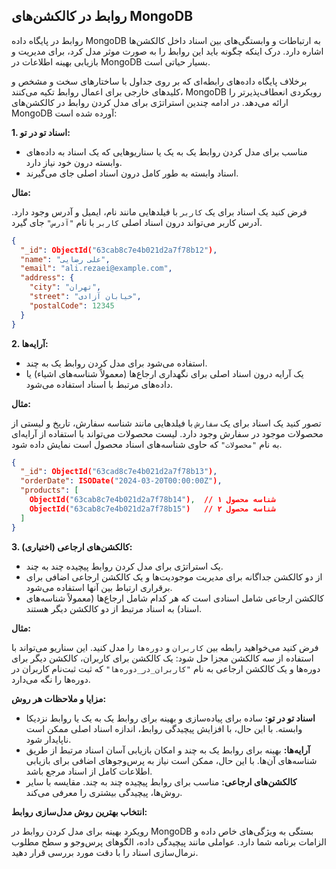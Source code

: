 ## روابط در کالکشن‌های MongoDB

روابط در پایگاه داده MongoDB به ارتباطات و وابستگی‌های بین اسناد داخل کالکشن‌ها اشاره دارد. درک اینکه چگونه باید این
روابط را به صورت موثر مدل کرد، برای مدیریت و بازیابی بهینه اطلاعات در MongoDB بسیار حیاتی است.

برخلاف پایگاه داده‌های رابطه‌ای که بر روی جداول با ساختارهای سخت و مشخص و کلیدهای خارجی برای اعمال روابط تکیه می‌کنند،
MongoDB رویکردی انعطاف‌پذیرتر را ارائه می‌دهد. در ادامه چندین استراتژی برای مدل کردن روابط در کالکشن‌های MongoDB آورده
شده است:

**1. اسناد تو در تو:**

- مناسب برای مدل کردن روابط یک به یک یا سناریوهایی که یک اسناد به داده‌های وابسته درون خود نیاز دارد.
- اسناد وابسته به طور کامل درون اسناد اصلی جای می‌گیرند.

**مثال:**

فرض کنید یک اسناد برای یک `کاربر` با فیلدهایی مانند نام، ایمیل و آدرس وجود دارد. آدرس کاربر می‌تواند درون اسناد
اصلی `کاربر` با نام `"آدرس"` جای گیرد.

```json
{
  "_id": ObjectId("63cab8c7e4b021d2a7f78b12"),
  "name": "علی رضایی",
  "email": "ali.rezaei@example.com",
  "address": {
    "city": "تهران",
    "street": "خیابان آزادی",
    "postalCode": 12345
  }
}
```

**2. آرایه‌ها:**

- استفاده می‌شود برای مدل کردن روابط یک به چند.
- یک آرایه درون اسناد اصلی برای نگهداری ارجاع‌ها (معمولاً شناسه‌های اشیاء) یا داده‌های مرتبط با اسناد استفاده می‌شود.

**مثال:**

تصور کنید یک اسناد برای یک `سفارش` با فیلدهایی مانند شناسه سفارش، تاریخ و لیستی از محصولات موجود در سفارش وجود دارد.
لیست محصولات می‌تواند با استفاده از آرایه‌ای به نام `"محصولات"` که حاوی شناسه‌های اسناد محصول است نمایش داده شود.

```json
{
  "_id": ObjectId("63cad8c7e4b021d2a7f78b13"),
  "orderDate": ISODate("2024-03-20T00:00:00Z"),
  "products": [
    ObjectId("63cab8c7e4b021d2a7f78b14"),  // شناسه محصول ۱
    ObjectId("63cab8c7e4b021d2a7f78b15")   // شناسه محصول ۲
  ]
}
```

**3. کالکشن‌های ارجاعی (اختیاری):**

- یک استراتژی برای مدل کردن روابط پیچیده چند به چند.
- از دو کالکشن جداگانه برای مدیریت موجودیت‌ها و یک کالکشن ارجاعی اضافی برای برقراری ارتباط بین آنها استفاده می‌شود.
- کالکشن ارجاعی شامل اسنادی است که هر کدام شامل ارجاع‌ها (معمولاً شناسه‌های اسناد) به اسناد مرتبط از دو کالکشن دیگر
  هستند.

**مثال:**

فرض کنید می‌خواهید رابطه بین `کاربران` و `دوره‌ها` را مدل کنید. این سناریو می‌تواند با استفاده از سه کالکشن مجزا حل شود:
یک کالکشن برای کاربران، کالکشن دیگر برای دوره‌ها و یک کالکشن ارجاعی به نام `"کاربران_در_دوره‌ها"` که ثبت ثبت‌نام کاربران
در دوره‌ها را نگه می‌دارد.

**مزایا و ملاحظات هر روش:**

- **اسناد تو در تو:** ساده برای پیاده‌سازی و بهینه برای روابط یک به یک یا روابط نزدیکا وابسته. با این حال، با افزایش
  پیچیدگی روابط، اندازه اسناد اصلی ممکن است ناپایدار شود.
- **آرایه‌ها:** بهینه برای روابط یک به چند و امکان بازیابی آسان اسناد مرتبط از طریق شناسه‌های آن‌ها. با این حال، ممکن
  است نیاز به پرس‌وجوهای اضافی برای بازیابی اطلاعات کامل از اسناد مرجع باشد.
- **کالکشن‌های ارجاعی:** مناسب برای روابط پیچیده چند به چند. مقایسه با سایر روش‌ها، پیچیدگی بیشتری را معرفی می‌کند.

**انتخاب بهترین روش مدل‌سازی روابط:**

رویکرد بهینه برای مدل کردن روابط در MongoDB بستگی به ویژگی‌های خاص داده و الزامات برنامه شما دارد. عواملی مانند پیچیدگی
داده، الگوهای پرس‌وجو و سطح مطلوب نرمال‌سازی اسناد را با دقت مورد بررسی قرار دهید.